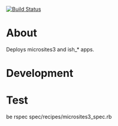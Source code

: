 [![Build Status](https://travis-ci.org/Piousbox-cookbooks/ish.svg?branch=0.2.4)](https://travis-ci.org/Piousbox-cookbooks/ish)

# About

Deploys microsites3 and ish_* apps.

# Development

# Test
 be rspec spec/recipes/microsites3_spec.rb